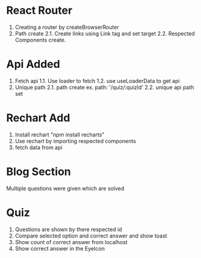# React Router

1. Creating a router by createBrowserRouter
2. Path create 
    2.1. Create links using Link tag and set target
    2.2. Respected Components create.

# Api Added

1. Fetch api 
    1.1. Use loader to fetch
    1.2. use useLoaderData to get api
2. Unique path
    2.1. path create ex. path: '/quiz/:quizId'
    2.2. unique api path set

# Rechart Add

1. Install rechart "npm install recharts"
2. Use rechart by importing respected components
3. fetch data from api

# Blog Section

Multiple questions were given which are solved

# Quiz

1. Questions are shown by there respected id 
2. Compare selected option and correct answer and show toast
3. Show count of correct answer from localhost
4. Show correct answer in the EyeIcon 
